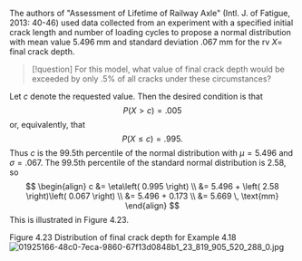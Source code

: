 The authors of "Assessment of Lifetime of Railway Axle" (Intl. J. of Fatigue, 2013: 40-46) used data collected from an experiment with a specified initial crack length and number of loading cycles to propose a normal distribution with mean value ${5.496}\mathrm{\;{mm}}$ and standard deviation ${.067}\mathrm{\;{mm}}$ for the rv $X =$ final crack depth. 

> [!question] 
> For this model, what value of final crack depth would be exceeded by only ${.5}\%$ of all cracks under these circumstances? 

Let $c$ denote the requested value. 
Then the desired condition is that $$P\left( {X > c}\right) = {.005}$$or, equivalently, that $$P\left( {X \leq c}\right) = {.995} .$$
Thus $c$ is the 99.5th percentile of the normal distribution with $\mu = {5.496}$ and $\sigma = {.067}$. 
The 99.5th percentile of the standard normal distribution is 2.58, so
$$
\begin{align}
    c &= \eta\left( 0.995 \right) \\
    &= 5.496 + \left( 2.58 \right)\left( 0.067 \right) \\
    &= 5.496 + 0.173 \\
    &= 5.669 \, \text{mm}
\end{align}
$$
This is illustrated in Figure 4.23.

Figure 4.23 
Distribution of final crack depth for Example 4.18
![01925166-48c0-7eca-9860-67f13d0848b1_23_819_905_520_288_0.jpg](images/01925166-48c0-7eca-9860-67f13d0848b1_23_819_905_520_288_0.jpg)